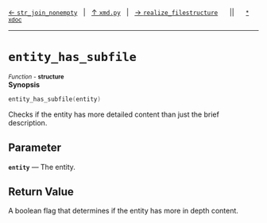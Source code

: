 [&#8592; `str_join_nonempty`](xmd.py--str_join_nonempty.md)&nbsp;&nbsp;&nbsp;|&nbsp;&nbsp;&nbsp;[&#8593; `xmd.py`](xmd.py.md)&nbsp;&nbsp;&nbsp;|&nbsp;&nbsp;&nbsp;[&#8594; `realize_filestructure`](xmd.py--realize_filestructure.md)&nbsp;&nbsp;&nbsp;&nbsp;&nbsp;&nbsp;||&nbsp;&nbsp;&nbsp;&nbsp;&nbsp;&nbsp;<small>[\* xdoc](../xdoc/xmd.py.xmd#L159)</small>
***

# `entity_has_subfile`
<small>*Function* - **structure**</small>  
**Synopsis**

```cpp
entity_has_subfile(entity)
```

Checks if the entity has more detailed content than just the brief description.

## Parameter
**`entity`** &#8213; The entity.  
## Return Value

A boolean flag that determines if the entity has more in depth content.


